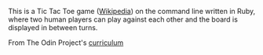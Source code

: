 This is a Tic Tac Toe game ([Wikipedia](https://en.wikipedia.org/wiki/Tic-tac-toe)) on the command line written in Ruby, where two human players can play against each other and the board is displayed in between turns.

From The Odin Project's [curriculum](https://www.theodinproject.com/courses/ruby-programming/lessons/oop)
